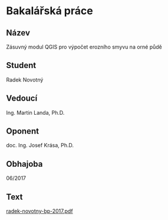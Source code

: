 # Bakalářská práce

## Název

Zásuvný modul QGIS pro výpočet erozního smyvu na orné půdě

## Student

Radek Novotný

## Vedoucí

Ing. Martin Landa, Ph.D.

## Oponent

doc. Ing. Josef Krása, Ph.D.

## Obhajoba

06/2017

## Text

[radek-novotny-bp-2017.pdf](https://github.com/ctu-geoforall-lab-projects/bp-novotny-2017/raw/master/text/radek-novotny-bp-2017.pdf)
